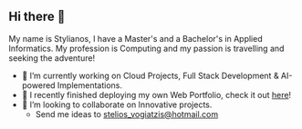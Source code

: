 ## Hi there 👋

My name is Stylianos, I have  a Master's and a Bachelor's in Applied Informatics. My profession is Computing and my passion is travelling and seeking the adventure!

- 🔭 I’m currently working on Cloud Projects, Full Stack Development & AI-powered Implementations.
- 🌱 I recently finished deploying my own Web Portfolio, check it out [here](https://stylianosvogiatzis.eu/)!
- 👯 I’m looking to collaborate on Innovative projects.
  - Send me ideas to stelios_vogiatzis@hotmail.com
  

<!--
**VforVog/VforVog** is a ✨ _special_ ✨ repository because its `README.md` (this file) appears on your GitHub profile.

Here are some ideas to get you started:

- 🔭 I’m currently working on ...
- 🌱 I’m currently learning ...
- 👯 I’m looking to collaborate on ...
- 🤔 I’m looking for help with ...
- 💬 Ask me about ...
- 📫 How to reach me: ...
- 😄 Pronouns: ...
- ⚡ Fun fact: ...
-->

